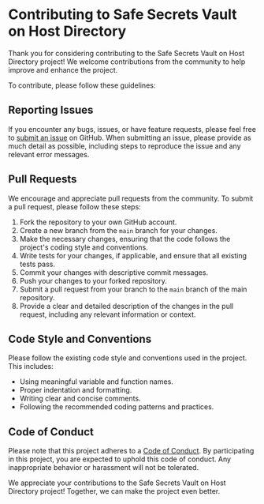 # Contributing to Safe Secrets Vault on Host Directory

Thank you for considering contributing to the Safe Secrets Vault on Host Directory project! We welcome contributions from the community to help improve and enhance the project.

To contribute, please follow these guidelines:

## Reporting Issues

If you encounter any bugs, issues, or have feature requests, please feel free to [submit an issue](https://github.com/sultanaalyami/Safe-Secrets-Vault-on-Host/issues) on GitHub. When submitting an issue, please provide as much detail as possible, including steps to reproduce the issue and any relevant error messages.

## Pull Requests

We encourage and appreciate pull requests from the community. To submit a pull request, please follow these steps:

1. Fork the repository to your own GitHub account.
2. Create a new branch from the `main` branch for your changes.
3. Make the necessary changes, ensuring that the code follows the project's coding style and conventions.
4. Write tests for your changes, if applicable, and ensure that all existing tests pass.
5. Commit your changes with descriptive commit messages.
6. Push your changes to your forked repository.
7. Submit a pull request from your branch to the `main` branch of the main repository.
8. Provide a clear and detailed description of the changes in the pull request, including any relevant information or context.

## Code Style and Conventions

Please follow the existing code style and conventions used in the project. This includes:

- Using meaningful variable and function names.
- Proper indentation and formatting.
- Writing clear and concise comments.
- Following the recommended coding patterns and practices.

## Code of Conduct

Please note that this project adheres to a [Code of Conduct](CODE_OF_CONDUCT.md). By participating in this project, you are expected to uphold this code of conduct. Any inappropriate behavior or harassment will not be tolerated.

We appreciate your contributions to the Safe Secrets Vault on Host Directory project! Together, we can make the project even better.

